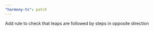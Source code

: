 ```yaml
---
"harmony-ts": patch
---
```


Add rule to check that leaps are followed by steps in opposite direction
